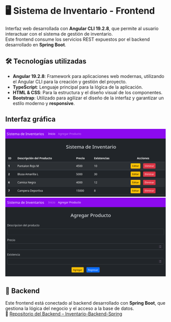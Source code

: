 # 🖥️ Sistema de Inventario - Frontend

Interfaz web desarrollada con **Angular CLI 19.2.8**, que permite al usuario interactuar con el sistema de gestión de inventario.  
Este frontend consume los servicios REST expuestos por el backend desarrollado en **Spring Boot**.

## 🛠️ Tecnologías utilizadas

- **Angular 19.2.8**: Framework para aplicaciones web modernas, utilizando el Angular CLI para la creación y gestión del proyecto.
- **TypeScript**: Lenguaje principal para la lógica de la aplicación.
- **HTML & CSS**: Para la estructura y el diseño visual de los componentes.
- **Bootstrap**: Utilizado para agilizar el diseño de la interfaz y garantizar un estilo moderno y **responsive**.

## Interfaz gráfica
![Pantalla principal](GUIs/pagina-principal.png)
![Agregar producto](GUIs/agregar-producto.png)

## 🔗 Backend
 
Este frontend está conectado al backend desarrollado con **Spring Boot**, que gestiona la lógica del negocio y el acceso a la base de datos.  
🔗 [Repositorio del Backend – Inventario-Backend-Spring](https://github.com/AlexisCepeda/Inventario-Backend-Spring)
